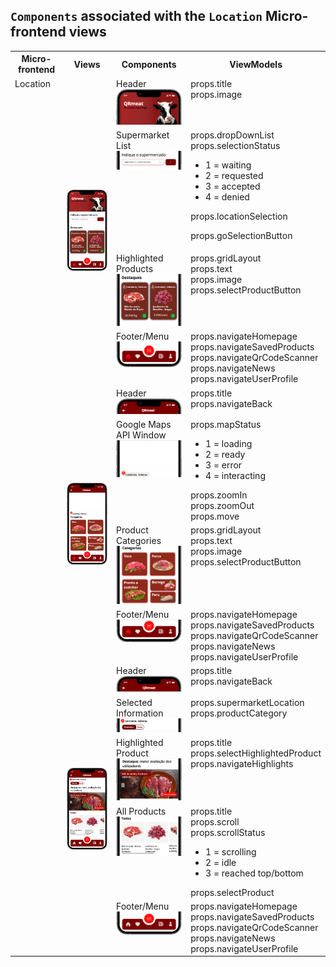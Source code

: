 ## `Components` associated with the `Location` Micro-frontend views

<table>
  <tr>
    <th>Micro-frontend</th>
    <th>Views</th>
    <th>Components</th>
    <th>ViewModels</th>
  </tr>
  <tr>
    <td rowspan="13" style="vertical-align: top;">Location</td>
    <td rowspan="4">
      <img src="https://github.com/DuarteVDG/aw-project/blob/main/front-end/views/View8.png?raw=true" style="width: 150px; height: auto;" />
    </td>
    <td style="vertical-align: top;">Header<br>
    <img src="https://github.com/DuarteVDG/aw-project/blob/main/front-end/components/images/Location1.png?raw=true" style="width: 150px; height: auto;" /></td>
    <td style="vertical-align: top;">props.title<br>props.image</td>
  </tr>
  </td>
    <td style="vertical-align: top;">Supermarket List<br>
   <img src="https://github.com/DuarteVDG/aw-project/blob/main/front-end/components/images/Location2.png?raw=true" style="width: 150px; height: auto;" /></td>
    <td style="vertical-align: top;">props.dropDownList<br>props.selectionStatus<br>  <ul>
    <li>1 = waiting</li>
    <li>2 = requested</li>
    <li>3 = accepted</li>
    <li>4 = denied</li>
  </ul>props.locationSelection

  
  props.goSelectionButton</td>
  </tr>
   </td>
    <td style="vertical-align: top;">Highlighted Products<br>
   <img src="https://github.com/DuarteVDG/aw-project/blob/main/front-end/components/images/Location3.png?raw=true" style="width: 150px; height: auto;" /></td>
    <td style="vertical-align: top;">props.gridLayout<br>props.text<br>props.image<br>props.selectProductButton</td>
  </tr>
  </td>
    <td style="vertical-align: top;">Footer/Menu<br>
  <img src="https://github.com/DuarteVDG/aw-project/blob/main/front-end/components/images/Location4.png?raw=true" style="width: 150px; height: auto;" /></td>
    <td style="vertical-align: top;">props.navigateHomepage<br>props.navigateSavedProducts<br>props.navigateQrCodeScanner<br>props.navigateNews<br>props.navigateUserProfile</td>
  </tr>
    <tr>
    <td rowspan="4">
      <img src="https://github.com/DuarteVDG/aw-project/blob/main/front-end/views/View7.png?raw=true" style="width: 150px; height: auto;" />
    </td>
    <td style="vertical-align: top;">Header<br>
    <img src="https://github.com/DuarteVDG/aw-project/blob/main/front-end/components/images/Location5.png?raw=true" style="width: 150px; height: auto;" /></td>
    <td style="vertical-align: top;">props.title<br>props.navigateBack</td>
  </tr>
  <tr>
    <td style="vertical-align: top;">Google Maps API Window<br>
    <img src="https://github.com/DuarteVDG/aw-project/blob/main/front-end/components/images/Location6.png?raw=true" style="width: 150px; height: auto;" /></td>
    <td style="vertical-align: top;">props.mapStatus
    <ul>
      <li>1 = loading</li>
    <li>2 = ready</li>
    <li>3 = error</li>
    <li>4 = interacting</li>
    </ul>
props.zoomIn<br>props.zoomOut<br>props.move</td>
  </tr>
  <tr>
    <td style="vertical-align: top;">Product Categories<br>
    <img src="https://github.com/DuarteVDG/aw-project/blob/main/front-end/components/images/Location7.png?raw=true" style="width: 150px; height: auto;" /></td>
    <td style="vertical-align: top;">props.gridLayout<br>props.text<br>props.image<br>props.selectProductButton</td>
  </tr>
  <tr>
    <td style="vertical-align: top;">Footer/Menu<br>
    <img src="https://github.com/DuarteVDG/aw-project/blob/main/front-end/components/images/Location8.png?raw=true" style="width: 150px; height: auto;" /></td>
    <td style="vertical-align: top;">props.navigateHomepage<br>props.navigateSavedProducts<br>props.navigateQrCodeScanner<br>props.navigateNews<br>props.navigateUserProfile</td>
  </tr>
    <tr>
    <td rowspan="5">
      <img src="https://github.com/DuarteVDG/aw-project/blob/main/front-end/views/View16.png?raw=true" style="width: 150px; height: auto;" />
        </td>
    <td style="vertical-align: top;">Header<br>
    <img src="https://github.com/DuarteVDG/aw-project/blob/main/front-end/components/images/Location9.png?raw=true" style="width: 150px; height: auto;" /></td>
    <td style="vertical-align: top;">props.title<br>props.navigateBack</td>
  </tr>
  <tr>
    <td style="vertical-align: top;">Selected Information<br>
    <img src="https://github.com/DuarteVDG/aw-project/blob/main/front-end/components/images/Location10.png?raw=true" style="width: 150px; height: auto;" /></td>
    <td style="vertical-align: top;">props.supermarketLocation<br>props.productCategory</td>
  </tr>
  <tr>
    <td style="vertical-align: top;">Highlighted Product<br>
    <img src="https://github.com/DuarteVDG/aw-project/blob/main/front-end/components/images/Location11.png?raw=true" style="width: 150px; height: auto;" /></td>
    <td style="vertical-align: top;">props.title<br>props.selectHighlightedProduct<br>props.navigateHighlights</td>
  </tr>
  <tr>
    <td style="vertical-align: top;">All Products<br>
    <img src="https://github.com/DuarteVDG/aw-project/blob/main/front-end/components/images/Location12.png?raw=true" style="width: 150px; height: auto;" /></td>
    <td style="vertical-align: top;">props.title<br>props.scroll<br>props.scrollStatus
      <ul>
    <li>1 = scrolling</li>
    <li>2 = idle</li>
    <li>3 = reached top/bottom</li>
  </ul>
      props.selectProduct</td>
  </tr>
  <tr>
    <td style="vertical-align: top;">Footer/Menu<br>
    <img src="https://github.com/DuarteVDG/aw-project/blob/main/front-end/components/images/Location13.png?raw=true" style="width: 150px; height: auto;" /></td>
    <td style="vertical-align: top;">props.navigateHomepage<br>props.navigateSavedProducts<br>props.navigateQrCodeScanner<br>props.navigateNews<br>props.navigateUserProfile</td>
  </tr>
</table>
